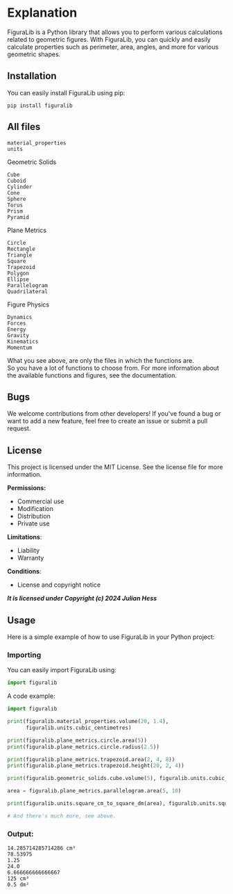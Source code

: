 # Explanation

FiguraLib is a Python library that allows you to perform various calculations related to geometric figures. With FiguraLib, you can quickly and easily calculate properties such as perimeter, area, angles, and more for various geometric shapes.

## Installation

You can easily install FiguraLib using pip:

    pip install figuralib

## All files

    material_properties
    units

Geometric Solids

    Cube
    Cuboid
    Cylinder
    Cone
    Sphere
    Torus
    Prism
    Pyramid

Plane Metrics

    Circle
    Rectangle
    Triangle
    Square
    Trapezoid
    Polygon
    Ellipse
    Parallelogram
    Quadrilateral

Figure Physics

    Dynamics
    Forces
    Energy
    Gravity
    Kinematics
    Momentum  

What you see above, are only the
files in which the functions are.<br>
So you have a lot of functions to choose from.
For more information about the available functions and figures, see the documentation.

## Bugs

We welcome contributions from other developers! If you've found a bug or want to add a new feature, feel free to create an issue or submit a pull request.<br>

## License

This project is licensed under the MIT License. See the license file for more information.

**Permissions:**

* Commercial use
* Modification
* Distribution
* Private use

**Limitations**:

* Liability
* Warranty

**Conditions**:

* License and copyright notice

**_It is licensed under Copyright (c) 2024 Julian Hess_**


## Usage

Here is a simple example of how to use FiguraLib in your Python project:

### Importing

You can easily import FiguraLib using:

```python
import figuralib
```

A code example:

```python
import figuralib

print(figuralib.material_properties.volume(20, 1.4),
      figuralib.units.cubic_centimetres)

print(figuralib.plane_metrics.circle.area(5))
print(figuralib.plane_metrics.circle.radius(2.5))

print(figuralib.plane_metrics.trapezoid.area(2, 4, 8))
print(figuralib.plane_metrics.trapezoid.height(20, 2, 4))

print(figuralib.geometric_solids.cube.volume(5), figuralib.units.cubic_centimetres)

area = figuralib.plane_metrics.parallelogram.area(5, 10)

print(figuralib.units.square_cm_to_square_dm(area), figuralib.units.square_decimetres)

# And there's much more, see above.
```

### Output:

    14.285714285714286 cm³
    78.53975
    1.25
    24.0
    6.666666666666667
    125 cm³
    0.5 dm²
